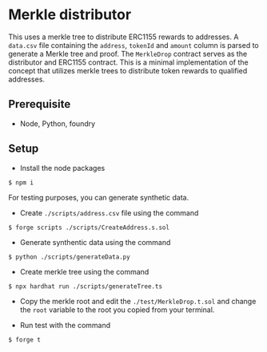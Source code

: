 # Merkle distributor

This uses a merkle tree to distribute ERC1155 rewards to addresses. A `data.csv` file containing the `address`, `tokenId` and `amount` column is parsed to generate a Merkle tree and proof. The `MerkleDrop` contract serves as the distributor and ERC1155 contract. This is a minimal implementation of the concept that utilizes merkle trees to distribute token rewards to qualified addresses.


## Prerequisite
- Node, Python, foundry

## Setup
- Install the node packages
```
$ npm i
```

For testing purposes, you can generate synthetic data.

- Create `./scripts/address.csv` file using the command
```
$ forge scripts ./scripts/CreateAddress.s.sol
```

- Generate synthentic data using the command
```
$ python ./scripts/generateData.py
```

- Create merkle tree using the command
```
$ npx hardhat run ./scripts/generateTree.ts
```

- Copy the merkle root and edit the `./test/MerkleDrop.t.sol` and change the `root` variable to the root you copied from your terminal.

- Run test with the command
```
$ forge t
```